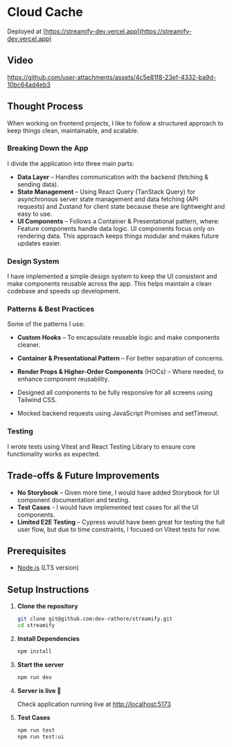 # Cloud Cache

Deployed at [https://streamify-dev.vercel.app](https://streamify-dev.vercel.app)

## Video

https://github.com/user-attachments/assets/4c5e81f8-23ef-4332-ba9d-10bc64ad4eb3

## Thought Process

When working on frontend projects, I like to follow a structured approach to keep things clean, maintainable, and scalable.

### Breaking Down the App

I divide the application into three main parts:

- **Data Layer** – Handles communication with the backend (fetching & sending data).
- **State Management** – Using React Query (TanStack Query) for asynchronous server state management and data fetching (API requests) and Zustand for client state because these are lightweight and easy to use.
- **UI Components** – Follows a Container & Presentational pattern, where:
  Feature components handle data logic.
  UI components focus only on rendering data.
  This approach keeps things modular and makes future updates easier.

### Design System

I have implemented a simple design system to keep the UI consistent and make components reusable across the app. This helps maintain a clean codebase and speeds up development.

### Patterns & Best Practices

Some of the patterns I use:

- **Custom Hooks** – To encapsulate reusable logic and make components cleaner.
- **Container & Presentational Pattern** – For better separation of concerns.
- **Render Props & Higher-Order Components** (HOCs) – Where needed, to enhance component reusability.

- Designed all components to be fully responsive for all screens using Tailwind CSS.
- Mocked backend requests using JavaScript Promises and setTimeout.

### Testing

I wrote tests using Vitest and React Testing Library to ensure core functionality works as expected.

## Trade-offs & Future Improvements

- **No Storybook** – Given more time, I would have added Storybook for UI component documentation and testing.
- **Test Cases** - I would have implemented test cases for all the UI components.
- **Limited E2E Testing** – Cypress would have been great for testing the full user flow, but due to time constraints, I focused on Vitest tests for now.

## Prerequisites

- [Node.js](https://nodejs.org/) (LTS version)

## Setup Instructions

1. **Clone the repository**

   ```sh
   git clone git@github.com:dev-rathore/streamify.git
   cd streamify
   ```

2. **Install Dependencies**

   ```sh
   npm install
   ```

3. **Start the server**

   ```sh
   npm run dev
   ```

4. **Server is live 🎉**

   Check application running live at [http://localhost:5173](http://localhost:5173)

5. **Test Cases**

   ```sh
   npm run test
   npm run test:ui
   ```
